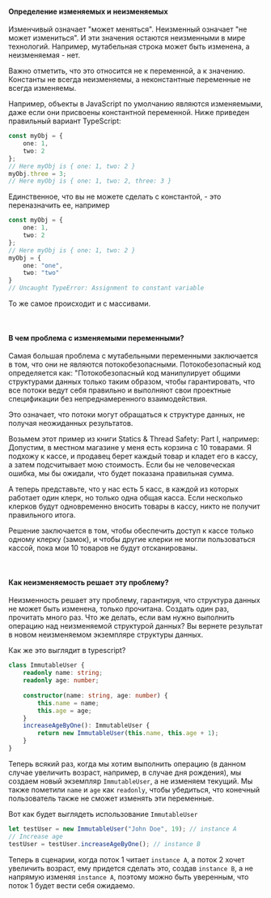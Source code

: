 #### Определение изменяемых и неизменяемых
Изменчивый означает "может меняться". Неизменный означает "не может измениться". И эти значения остаются неизменными в мире технологий. Например, мутабельная строка может быть изменена, а неизменяемая - нет.

Важно отметить, что это относится не к переменной, а к значению. Константы не всегда неизменяемы, а неконстантные переменные не всегда изменяемы.

Например, объекты в JavaScript по умолчанию являются изменяемыми, даже если они присвоены константной переменной. Ниже приведен правильный вариант TypeScript:

```ts
const myObj = {
    one: 1,
    two: 2
};
// Here myObj is { one: 1, two: 2 }
myObj.three = 3;
// Here myObj is { one: 1, two: 2, three: 3 }
```

Единственное, что вы не можете сделать с константой, - это переназначить ее, например

```ts
const myObj = {
    one: 1,
    two: 2
};
// Here myObj is { one: 1, two: 2 }
myObj = {
    one: "one",
    two: "two"
}
// Uncaught TypeError: Assignment to constant variable
```

То же самое происходит и с массивами.

<br />


#### В чем проблема с изменяемыми переменными?
Самая большая проблема с мутабельными переменными заключается в том, что они не являются потокобезопасными. Потокобезопасный код определяется как: "Потокобезопасный код манипулирует общими структурами данных только таким образом, чтобы гарантировать, что все потоки ведут себя правильно и выполняют свои проектные спецификации без непреднамеренного взаимодействия.

Это означает, что потоки могут обращаться к структуре данных, не получая неожиданных результатов.

Возьмем этот пример из книги Statics & Thread Safety: Part I, например: Допустим, в местном магазине у меня есть корзина с 10 товарами. Я подхожу к кассе, и продавец берет каждый товар и кладет его в кассу, а затем подсчитывает мою стоимость. Если бы не человеческая ошибка, мы бы ожидали, что будет показана правильная сумма.

А теперь представьте, что у нас есть 5 касс, в каждой из которых работает один клерк, но только одна общая касса. Если несколько клерков будут одновременно вносить товары в кассу, никто не получит правильного итога.

Решение заключается в том, чтобы обеспечить доступ к кассе только одному клерку (замок), и чтобы другие клерки не могли пользоваться кассой, пока мои 10 товаров не будут отсканированы.

<br />


#### Как неизменяемость решает эту проблему?
Неизменность решает эту проблему, гарантируя, что структура данных не может быть изменена, только прочитана. Создать один раз, прочитать много раз. Что же делать, если вам нужно выполнить операцию над неизменяемой структурой данных? Вы вернете результат в новом неизменяемом экземпляре структуры данных.

Как же это выглядит в typescript?
```ts
class ImmutableUser {
    readonly name: string;
    readonly age: number;
    
    constructor(name: string, age: number) {
        this.name = name;
        this.age = age;
    }
    increaseAgeByOne(): ImmutableUser {
        return new ImmutableUser(this.name, this.age + 1);
    }
}
```

Теперь всякий раз, когда мы хотим выполнить операцию (в данном случае увеличить возраст, например, в случае дня рождения), мы создаем новый экземпляр `ImmutableUser`, а не изменяем текущий. Мы также пометили `name` и `age` как `readonly`, чтобы убедиться, что конечный пользователь также не сможет изменять эти переменные.

Вот как будет выглядеть использование `ImmutableUser`

```ts
let testUser = new ImmutableUser("John Doe", 19); // instance A
// Increase age
testUser = testUser.increaseAgeByOne(); // instance B
```

Теперь в сценарии, когда поток 1 читает `instance A`, а поток 2 хочет увеличить возраст, ему придется сделать это, создав `instance B`, а не напрямую изменяя `instance A`, поэтому можно быть уверенным, что поток 1 будет вести себя ожидаемо.